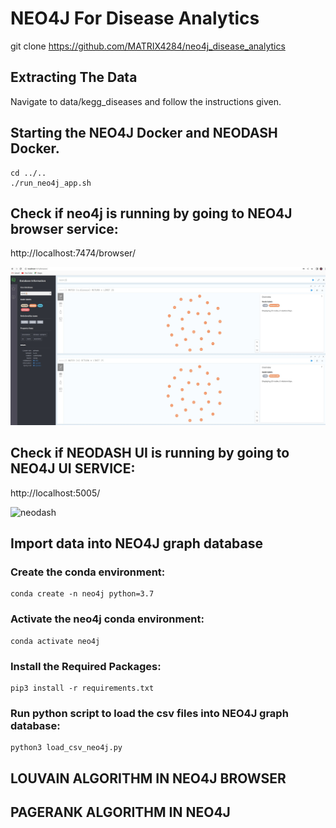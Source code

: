 # NEO4J For Disease Analytics

git clone https://github.com/MATRIX4284/neo4j_disease_analytics

## Extracting The Data

Navigate to data/kegg_diseases and follow the instructions given.

## Starting the NEO4J Docker and NEODASH Docker.

```console
cd ../..
./run_neo4j_app.sh
```
## Check if neo4j is running by going to NEO4J browser service:

http://localhost:7474/browser/

<img src="images/neo4j_browser.jpg" width="2048"/>




## Check if NEODASH UI is running by going to NEO4J UI SERVICE:

http://localhost:5005/

![neodash](https://user-images.githubusercontent.com/20940800/213029340-35040575-85e1-4b2c-a484-fb9e33c11f7a.png)


## Import data into NEO4J  graph database

### Create the conda environment:


```console
conda create -n neo4j python=3.7
```

### Activate the neo4j conda environment:

```console
conda activate neo4j
```

### Install the Required Packages:

```console
pip3 install -r requirements.txt
```

### Run python script to load the csv files into NEO4J graph database:

```console
python3 load_csv_neo4j.py
```

## LOUVAIN ALGORITHM IN NEO4J BROWSER

## PAGERANK ALGORITHM IN NEO4J 

